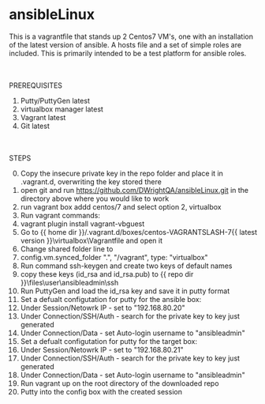 # ansibleLinux

This is a vagrantfile that stands up 2 Centos7 VM's, one with an installation of the latest version of ansible. A hosts file and a set of simple roles are included. This is primarily intended to be a test platform for ansible roles.   

<br />
<br />
PREREQUISITES

1. Putty/PuttyGen latest
2. virtualbox manager latest
3. Vagrant latest
4. Git latest

<br />
<br />
STEPS

0. Copy the insecure private key in the repo folder and place it in .vagrant.d, overwriting the key stored there
1. open git and run https://github.com/DWrightQA/ansibleLinux.git in the directory above where you would like to work
2. run vagrant box addd centos/7 and select option 2, virtualbox
3. Run vagrant commands:
  1. vagrant plugin install vagrant-vbguest
4. Go to {{ home dir }}/.vagrant.d/boxes/centos-VAGRANTSLASH-7\{{ latest version }}\virtualbox\Vagrantfile and open it
5. Change shared folder line to
  1. config.vm.synced_folder ".", "/vagrant", type: "virtualbox"
5. Run command ssh-keygen and create two keys of default names
6. copy these keys (id_rsa and id_rsa.pub) to {{ repo dir }}\files\user\ansibleadmin\ssh
7. Run PuttyGen and load the id_rsa key and save it in putty format
8. Set a defualt configutation for putty for the ansible box:
  1. Under Session/Netowrk IP - set to "192.168.80.20"
  2. Under Connection/SSH/Auth - search for the private key to key just generated
  3. Under Connection/Data - set Auto-login username to "ansibleadmin"
9. Set a defualt configutation for putty for the target box:
  1. Under Session/Netowrk IP - set to "192.168.80.21"
  2. Under Connection/SSH/Auth - search for the private key to key just generated
  3. Under Connection/Data - set Auto-login username to "ansibleadmin"
10. Run vagrant up on the root directory of the downloaded repo
11. Putty into the config box with the created session